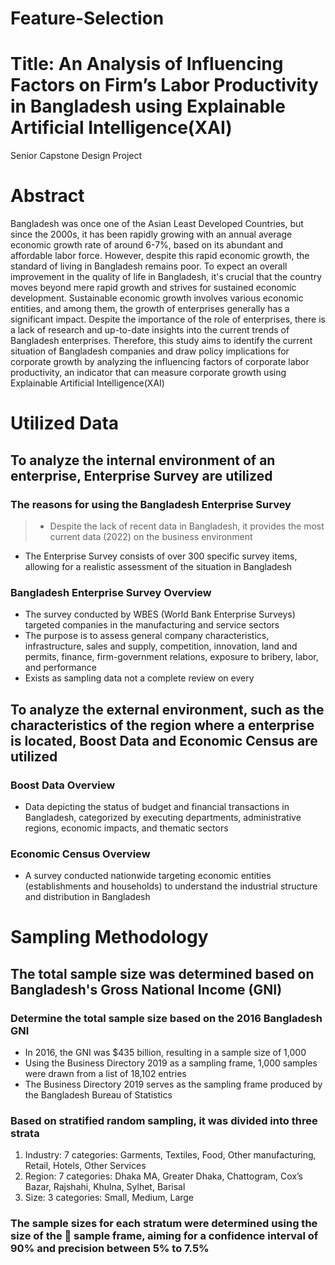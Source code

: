 # Feature-Selection
Title: An Analysis of Influencing Factors on Firm’s Labor Productivity in Bangladesh using Explainable Artificial Intelligence(XAI)
======================
Senior Capstone Design Project

# Abstract
Bangladesh was once one of the Asian Least Developed Countries, but since the 2000s, it has been rapidly growing with an annual average economic growth rate of around 6-7%, based on its abundant and affordable labor force. However, despite this rapid economic growth, the standard of living in Bangladesh remains poor. To expect an overall improvement in the quality of life in Bangladesh, it's crucial that the country moves beyond mere rapid growth and strives for sustained economic development. Sustainable economic growth involves various economic entities, and among them, the growth of enterprises generally has a significant impact. Despite the importance of the role of enterprises, there is a lack of research and up-to-date insights into the current trends of Bangladesh enterprises. Therefore, this study aims to identify the current situation of Bangladesh companies and draw policy implications for corporate growth by analyzing the influencing factors of corporate labor productivity, an indicator that can measure corporate growth using Explainable Artificial Intelligence(XAI)

# Utilized Data
## To analyze the internal environment of an enterprise, Enterprise Survey are utilized
### The reasons for using the Bangladesh Enterprise Survey
> - Despite the lack of recent data in Bangladesh, it provides the most current data (2022) on the business environment
- The Enterprise Survey consists of over 300 specific survey items, allowing for a realistic assessment of the situation in Bangladesh
### Bangladesh Enterprise Survey Overview
- The survey conducted by WBES (World Bank Enterprise Surveys) targeted companies in the manufacturing and service sectors
- The purpose is to assess general company characteristics, infrastructure, sales and supply, competition, innovation, land and permits, finance, firm-government relations, exposure to bribery, labor, and performance
- Exists as sampling data not a complete review on every

## To analyze the external environment, such as the characteristics of the region where a enterprise is located, Boost Data and Economic Census are utilized
### Boost Data Overview
- Data depicting the status of budget and financial transactions in Bangladesh, categorized by executing departments, administrative regions, economic impacts, and thematic sectors
### Economic Census Overview
- A survey conducted nationwide targeting economic entities (establishments and households) to understand the industrial structure and distribution in Bangladesh

# Sampling Methodology
## The total sample size was determined based on Bangladesh's Gross National Income (GNI)
### Determine the total sample size based on the 2016 Bangladesh GNI
- In 2016, the GNI was $435 billion, resulting in a sample size of 1,000
- Using the Business Directory 2019 as a sampling frame, 1,000 samples were drawn from a list of 18,102 entries
- The Business Directory 2019 serves as the sampling frame produced by the Bangladesh Bureau of Statistics
### Based on stratified random sampling, it was divided into three strata
1. Industry: 7 categories: Garments, Textiles, Food, Other manufacturing, Retail, Hotels, Other Services
2. Region: 7 categories: Dhaka MA, Greater Dhaka, Chattogram, Cox’s Bazar, Rajshahi, Khulna, Sylhet, Barisal
3. Size: 3 categories: Small, Medium, Large
### The sample sizes for each stratum were determined using the size of the      sample frame, aiming for a confidence interval of 90% and precision between 5% to 7.5%





















